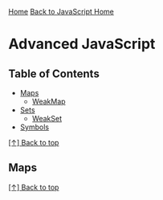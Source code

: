 [Home](https://github.com/coolinmc6/front-end-dev)
[Back to JavaScript Home](https://github.com/coolinmc6/front-end-dev/tree/master/javascript)

<a id="top"></a>

# Advanced JavaScript

## Table of Contents

- [Maps](#maps)
  - [WeakMap](#weakmap)
- [Sets](#sets)
  - [WeakSet](#weakset)
- [Symbols](#symbols)

[[↑] Back to top](#top)

## Maps







[[↑] Back to top](#top)